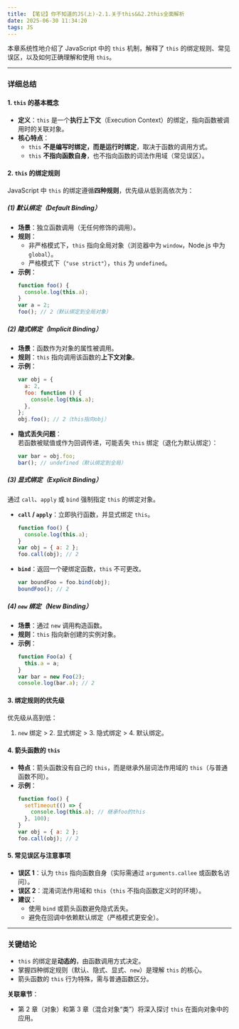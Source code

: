 ```yaml
---
title: 【笔记】你不知道的JS(上)-2.1.关于this&&2.2this全面解析
date: 2025-06-30 11:34:20
tags: JS
---
```


本章系统性地介绍了 JavaScript 中的 `this` 机制，解释了 `this` 的绑定规则、常见误区，以及如何正确理解和使用 `this`。

---

### **详细总结**

#### **1. `this` 的基本概念**

- **定义**：`this` 是一个**执行上下文**（Execution Context）的绑定，指向函数被调用时的关联对象。
- **核心特点**：
  - `this` **不是编写时绑定，而是运行时绑定**，取决于函数的调用方式。
  - `this` **不指向函数自身**，也不指向函数的词法作用域（常见误区）。

#### **2. `this` 的绑定规则**

JavaScript 中 `this` 的绑定遵循**四种规则**，优先级从低到高依次为：

##### **(1) 默认绑定（Default Binding）**

- **场景**：独立函数调用（无任何修饰的调用）。
- **规则**：
  - 非严格模式下，`this` 指向全局对象（浏览器中为 `window`，Node.js 中为 `global`）。
  - 严格模式下（`"use strict"`），`this` 为 `undefined`。
- **示例**：
  ```javascript
  function foo() {
    console.log(this.a);
  }
  var a = 2;
  foo(); // 2（默认绑定到全局对象）
  ```

##### **(2) 隐式绑定（Implicit Binding）**

- **场景**：函数作为对象的属性被调用。
- **规则**：`this` 指向调用该函数的**上下文对象**。
- **示例**：
  ```javascript
  var obj = {
    a: 2,
    foo: function () {
      console.log(this.a);
    },
  };
  obj.foo(); // 2（this指向obj）
  ```
- **隐式丢失问题**：  
  若函数被赋值或作为回调传递，可能丢失 `this` 绑定（退化为默认绑定）：
  ```javascript
  var bar = obj.foo;
  bar(); // undefined（默认绑定到全局）
  ```

##### **(3) 显式绑定（Explicit Binding）**

通过 `call`、`apply` 或 `bind` 强制指定 `this` 的绑定对象。

- **`call` / `apply`**：立即执行函数，并显式绑定 `this`。
  ```javascript
  function foo() {
    console.log(this.a);
  }
  var obj = { a: 2 };
  foo.call(obj); // 2
  ```
- **`bind`**：返回一个硬绑定函数，`this` 不可更改。
  ```javascript
  var boundFoo = foo.bind(obj);
  boundFoo(); // 2
  ```

##### **(4) `new` 绑定（New Binding）**

- **场景**：通过 `new` 调用构造函数。
- **规则**：`this` 指向新创建的实例对象。
- **示例**：
  ```javascript
  function Foo(a) {
    this.a = a;
  }
  var bar = new Foo(2);
  console.log(bar.a); // 2
  ```

#### **3. 绑定规则的优先级**

优先级从高到低：

1. `new` 绑定 > 2. 显式绑定 > 3. 隐式绑定 > 4. 默认绑定。

#### **4. 箭头函数的 `this`**

- **特点**：箭头函数没有自己的 `this`，而是继承外层词法作用域的 `this`（与普通函数不同）。
- **示例**：
  ```javascript
  function foo() {
    setTimeout(() => {
      console.log(this.a); // 继承foo的this
    }, 100);
  }
  var obj = { a: 2 };
  foo.call(obj); // 2
  ```

#### **5. 常见误区与注意事项**

- **误区 1**：认为 `this` 指向函数自身（实际需通过 `arguments.callee` 或函数名访问）。
- **误区 2**：混淆词法作用域和 `this`（`this` 不指向函数定义时的环境）。
- **建议**：
  - 使用 `bind` 或箭头函数避免隐式丢失。
  - 避免在回调中依赖默认绑定（严格模式更安全）。

---

### **关键结论**

- `this` 的绑定是**动态的**，由函数调用方式决定。
- 掌握四种绑定规则（默认、隐式、显式、`new`）是理解 `this` 的核心。
- 箭头函数的 `this` 行为特殊，需与普通函数区分。

**关联章节**：

- 第 2 章（对象）和第 3 章（混合对象“类”）将深入探讨 `this` 在面向对象中的应用。
